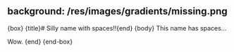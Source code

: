 background: /res/images/gradients/missing.png
---
{box}
{title}# Silly name with spaces!!{end}
{body}
This name has spaces...

Wow.
{end}
{end-box}